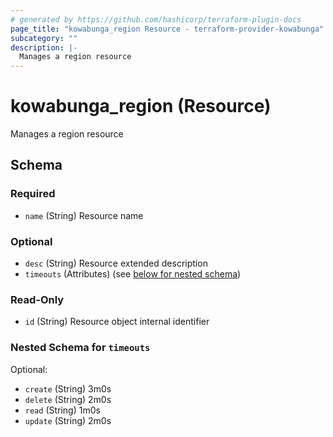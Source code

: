 ```yaml
---
# generated by https://github.com/hashicorp/terraform-plugin-docs
page_title: "kowabunga_region Resource - terraform-provider-kowabunga"
subcategory: ""
description: |-
  Manages a region resource
---
```


# kowabunga_region (Resource)

Manages a region resource



<!-- schema generated by tfplugindocs -->
## Schema

### Required

- `name` (String) Resource name

### Optional

- `desc` (String) Resource extended description
- `timeouts` (Attributes) (see [below for nested schema](#nestedatt--timeouts))

### Read-Only

- `id` (String) Resource object internal identifier

<a id="nestedatt--timeouts"></a>
### Nested Schema for `timeouts`

Optional:

- `create` (String) 3m0s
- `delete` (String) 2m0s
- `read` (String) 1m0s
- `update` (String) 2m0s
